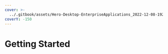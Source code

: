 ```yaml
---
cover: >-
  ../.gitbook/assets/Hero-Desktop-EnterpriseApplications_2022-12-08-192047_ivzd (1) (1).webp
coverY: -150
---
```


# Getting Started


